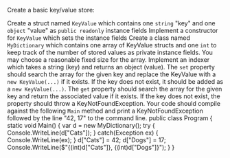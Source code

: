 Create a basic key/value store:

Create a struct named `KeyValue` which contains one `string` "key" and one `object` "value" as `public readonly` instance fields
Implement a constructor for `KeyValue` which sets the instance fields
Create a class named `MyDictionary` which contains one array of KeyValue structs and one `int` to keep track of the number of stored values as private instance fields. You may choose a reasonable fixed size for the array. 
Implement an indexer which takes a string (key) and returns an object (value).
The `set` property should search the array for the given key and replace the KeyValue with a `new KeyValue(...)` if it exists. If the key does not exist, it should be added as a `new KeyValue(...)`.
The `get` property should search the array for the given key and return the associated value if it exists. If the key does not exist, the property should throw a KeyNotFoundException.
Your code should compile against the following `Main` method and print a KeyNotFoundException followed by the line "42, 17" to the command line.
public class Program
{
    static void Main()
    {
        var d = new MyDictionary();
        try
        {
            Console.WriteLine(d["Cats"]);
        }
        catch(Exception ex)
        {
            Console.WriteLine(ex);
        }
        d["Cats"] = 42;
        d["Dogs"] = 17;
        Console.WriteLine($"{(int)d["Cats"]}, {(int)d["Dogs"]}");
    }
}
